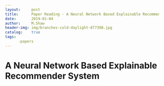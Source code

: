 ```yaml
---
layout:     post
title:      Paper Reading - A Neural Network Based Explainable Recommender System
date:       2019-01-04
author:     M.Shaw
header-img: img/branches-cold-daylight-877398.jpg
catalog:    true
tags:
      -papers
---
```



# A Neural Network Based Explainable Recommender System


